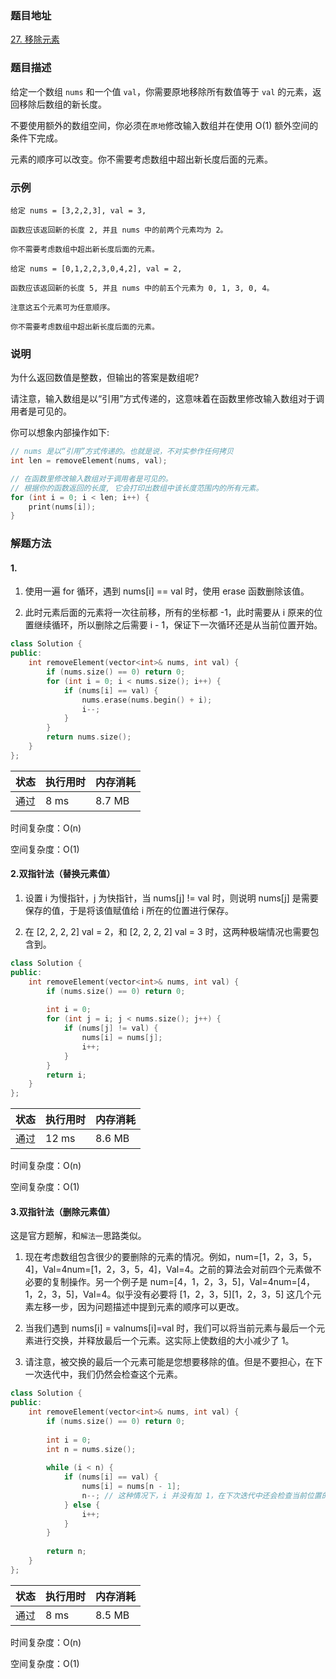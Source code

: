 ### 题目地址
[27. 移除元素](https://leetcode-cn.com/problems/remove-element/)
### 题目描述
给定一个数组 `nums` 和一个值 `val`，你需要原地移除所有数值等于 `val` 的元素，返回移除后数组的新长度。

不要使用额外的数组空间，你必须在`原地`修改输入数组并在使用 O(1) 额外空间的条件下完成。

元素的顺序可以改变。你不需要考虑数组中超出新长度后面的元素。

### 示例
```
给定 nums = [3,2,2,3], val = 3,

函数应该返回新的长度 2, 并且 nums 中的前两个元素均为 2。

你不需要考虑数组中超出新长度后面的元素。

```

```
给定 nums = [0,1,2,2,3,0,4,2], val = 2,

函数应该返回新的长度 5, 并且 nums 中的前五个元素为 0, 1, 3, 0, 4。

注意这五个元素可为任意顺序。

你不需要考虑数组中超出新长度后面的元素。
```

### 说明
为什么返回数值是整数，但输出的答案是数组呢?

请注意，输入数组是以“引用”方式传递的，这意味着在函数里修改输入数组对于调用者是可见的。

你可以想象内部操作如下:

```C++
// nums 是以“引用”方式传递的。也就是说，不对实参作任何拷贝
int len = removeElement(nums, val);

// 在函数里修改输入数组对于调用者是可见的。
// 根据你的函数返回的长度, 它会打印出数组中该长度范围内的所有元素。
for (int i = 0; i < len; i++) {
    print(nums[i]);
}

```

### 解题方法

#### 1.

1. 使用一遍 for 循环，遇到 nums[i] == val 时，使用 erase 函数删除该值。

2. 此时元素后面的元素将一次往前移，所有的坐标都 -1，此时需要从 i 原来的位置继续循环，所以删除之后需要 i - 1，保证下一次循环还是从当前位置开始。

```C++
class Solution {
public:
    int removeElement(vector<int>& nums, int val) {
        if (nums.size() == 0) return 0;
        for (int i = 0; i < nums.size(); i++) {
            if (nums[i] == val) {
                nums.erase(nums.begin() + i);
                i--;
            }
        }
        return nums.size();
    }
};
```

| 状态 | 执行用时 | 内存消耗 |
|---|---|---|
| 通过 | 8 ms | 8.7 MB |

时间复杂度：O(n)

空间复杂度：O(1)

#### 2.双指针法（替换元素值）
1. 设置 i 为慢指针，j 为快指针，当 nums[j] != val 时，则说明 nums[j] 是需要保存的值，于是将该值赋值给 i 所在的位置进行保存。

2. 在 [2, 2, 2, 2] val = 2，和 [2, 2, 2, 2] val = 3 时，这两种极端情况也需要包含到。

```C++
class Solution {
public:
    int removeElement(vector<int>& nums, int val) {
        if (nums.size() == 0) return 0;
        
        int i = 0;
        for (int j = i; j < nums.size(); j++) {
            if (nums[j] != val) {
                nums[i] = nums[j];
                i++;
            }
        }
        return i;
    }
};
```

| 状态 | 执行用时 | 内存消耗 |
|---|---|---|
| 通过 | 12 ms | 8.6 MB |

时间复杂度：O(n)

空间复杂度：O(1)

#### 3.双指针法（删除元素值）
这是官方题解，和`解法一`思路类似。

1. 现在考虑数组包含很少的要删除的元素的情况。例如，num=[1，2，3，5，4]，Val=4num=[1，2，3，5，4]，Val=4。之前的算法会对前四个元素做不必要的复制操作。另一个例子是 num=[4，1，2，3，5]，Val=4num=[4，1，2，3，5]，Val=4。似乎没有必要将 [1，2，3，5][1，2，3，5] 这几个元素左移一步，因为问题描述中提到元素的顺序可以更改。

2. 当我们遇到 nums[i] = valnums[i]=val 时，我们可以将当前元素与最后一个元素进行交换，并释放最后一个元素。这实际上使数组的大小减少了 1。

3. 请注意，被交换的最后一个元素可能是您想要移除的值。但是不要担心，在下一次迭代中，我们仍然会检查这个元素。

```C++
class Solution {
public:
    int removeElement(vector<int>& nums, int val) {
        if (nums.size() == 0) return 0;
        
        int i = 0;
        int n = nums.size();
        
        while (i < n) {
            if (nums[i] == val) {
                nums[i] = nums[n - 1];
                n--; // 这种情况下，i 并没有加 1，在下次迭代中还会检查当前位置的值是否等于 val
            } else {
                i++;
            }
        }
        
        return n;
    }
};
```

| 状态 | 执行用时 | 内存消耗 |
|---|---|---|
| 通过 | 8 ms | 8.5 MB |

时间复杂度：O(n)

空间复杂度：O(1)
